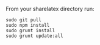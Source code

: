 From your sharelatex directory run:

```
sudo git pull 
sudo npm install
sudo grunt install
sudo grunt update:all
```
